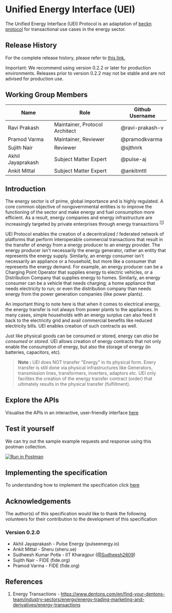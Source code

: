 # Unified Energy Interface (UEI)
The Unified Energy Interface (UEI) Protocol is an adaptation of [beckn protocol](https://github.com/beckn/protocol-specifications) for transactional use cases in the energy sector.

## Release History

For the complete release history, please refer to [this link.](https://github.com/beckn/Unified-Energy-Interface/releases)

Important: We recommend using version 0.2.2 or later for production environments. Releases prior to version 0.2.2 may not be stable and are not advised for production use.

## Working Group Members

| Name              | Role                           | Github Username |
|-------------------|--------------------------------|-----------------|
| Ravi Prakash      | Maintainer, Protocol Architect | @ravi-prakash-v |
| Pramod Varma      | Maintainer, Reviewer           | @pramodkvarma   |
| Sujith Nair       | Reviewer                       | @sjthnrk        |
| Akhil Jayaprakash | Subject Matter Expert          | @pulse-aj       |
| Ankit Mittal      | Subject Matter Expert          | @ankitmttl      |


## Introduction

The energy sector is of prime, global importance and is highly regulated. A core common objective of nongovernmental entities is to improve the functioning of the sector and make energy and fuel consumption more efficient. As a result, energy companies and energy infrastructure are increasingly targeted by private enterprises through energy transactions <sup>[[1](https://www.dentons.com/en/find-your-dentons-team/industry-sectors/energy/energy-trading-marketing-and-derivatives/energy-transactions)]</sup>

UEI Protocol enables the creation of a decentralized / federated network of platforms that perform interoperable commercial transactions that result in the transfer of energy from a energy producer to an energy provider. The energy producer isn't necessarily the energy generator, rather an entity that represents the energy supply. Similarly, an energy consumer isn't necessarily an appliance or a household, but more like a consumer that represents the energy demand. For example, an energy producer can be a Charging Point Operator that supplies energy to electric vehicles, or a Distribution Company that supplies energy to homes. Similarly, an energy consumer can be a vehicle that needs charging; a home appliance that needs electricity to run; or even the distribution company than needs energy from the power generation companies (like power plants). 

An important thing to note here is that when it comes to electrical energy, the energy transfer is not always from power plants to the appliances. In many cases, simple households with an energy surplus can also feed it back to the electricity grid and avail commercial benefits like reduced electricity bills. UEI enables creation of such contracts as well. 

Just like physical goods can be consumed or stored, energy can _also_ be _consumed_ or _stored_. UEI allows creation of energy contracts that not only enable the consumption of energy, but also the storage of energy (in batteries, capacitors, etc). 

> **Note :** UEI does NOT transfer "Energy" in its physical form. Enery transfer is still done via physical infrastructures like Generators, transmission lines, transformers, inverters, adaptors etc. UEI only facilites the creation of the energy transfer contract (order) that ultimately results in the physical transfer (fulfillment).

## Explore the APIs
Visualise the APIs in an interactive, user-friendly interface [here](https://beckn.github.io/Unified-Energy-Interface/swagger/index.html)


## Test it yourself
We can try out the sample example requests and response using this postman collection.

[![Run in Postman](https://run.pstmn.io/button.svg)](https://www.postman.com/rajaneesh12/uei-ev-charging/collection/5upysfl/dent-protocol-sandbox?action=share&creator=30848972)

## Implementing the specification

To understanding how to implement the specification click [here](./docs/5_Implementation_Guide.md)

## Acknowledgements

The author(s) of this specification would like to thank the following volunteers for their contribution to the development of this specification

### Version 0.2.0
- Akhil Jayaprakash - Pulse Energy (pulseenergy.io)
- Ankit Mittal - Sheru (sheru.se)
- Sudheesh Kumar Potla - IIT Kharagpur ([@Sudheesh2609](https://github.com/Sudheesh2609))
- Sujith Nair - FIDE (fide.org)
- Pramod Varma - FIDE (fide.org)

## References
1. Energy Transactions - https://www.dentons.com/en/find-your-dentons-team/industry-sectors/energy/energy-trading-marketing-and-derivatives/energy-transactions
